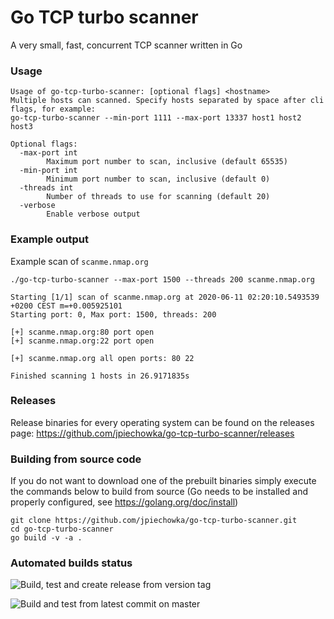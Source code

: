 # Go TCP turbo scanner
A very small, fast, concurrent TCP scanner written in Go

### Usage
```
Usage of go-tcp-turbo-scanner: [optional flags] <hostname>
Multiple hosts can scanned. Specify hosts separated by space after cli flags, for example:
go-tcp-turbo-scanner --min-port 1111 --max-port 13337 host1 host2 host3

Optional flags:
  -max-port int
        Maximum port number to scan, inclusive (default 65535)
  -min-port int
        Minimum port number to scan, inclusive (default 0)
  -threads int
        Number of threads to use for scanning (default 20)
  -verbose
        Enable verbose output
```

### Example output
Example scan of ```scanme.nmap.org```
```
./go-tcp-turbo-scanner --max-port 1500 --threads 200 scanme.nmap.org

Starting [1/1] scan of scanme.nmap.org at 2020-06-11 02:20:10.5493539 +0200 CEST m=+0.005925101
Starting port: 0, Max port: 1500, threads: 200

[+] scanme.nmap.org:80 port open
[+] scanme.nmap.org:22 port open

[+] scanme.nmap.org all open ports: 80 22

Finished scanning 1 hosts in 26.9171835s
```

### Releases
Release binaries for every operating system can be found on the releases page:
https://github.com/jpiechowka/go-tcp-turbo-scanner/releases

### Building from source code
If you do not want to download one of the prebuilt binaries simply execute the commands below to build from source (Go needs to be installed and properly configured, see https://golang.org/doc/install)

```
git clone https://github.com/jpiechowka/go-tcp-turbo-scanner.git
cd go-tcp-turbo-scanner
go build -v -a .
```

### Automated builds status
![Build, test and create release from version tag](https://github.com/jpiechowka/go-tcp-turbo-scanner/workflows/Build,%20test%20and%20create%20release%20from%20version%20tag/badge.svg)

![Build and test from latest commit on master](https://github.com/jpiechowka/go-tcp-turbo-scanner/workflows/Build%20and%20test%20from%20latest%20commit%20on%20master/badge.svg)

